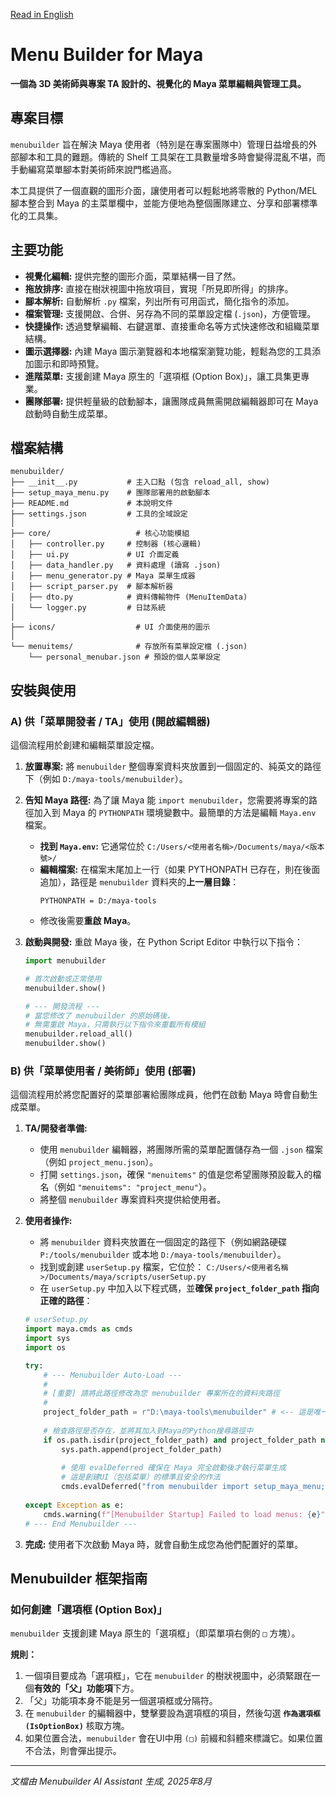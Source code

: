 [Read in English](./README.md)
# Menu Builder for Maya

**一個為 3D 美術師與專案 TA 設計的、視覺化的 Maya 菜單編輯與管理工具。**

## 專案目標

`menubuilder` 旨在解決 Maya 使用者（特別是在專案團隊中）管理日益增長的外部腳本和工具的難題。傳統的 Shelf 工具架在工具數量增多時會變得混亂不堪，而手動編寫菜單腳本對美術師來說門檻過高。

本工具提供了一個直觀的圖形介面，讓使用者可以輕鬆地將零散的 Python/MEL 腳本整合到 Maya 的主菜單欄中，並能方便地為整個團隊建立、分享和部署標準化的工具集。

## 主要功能

* **視覺化編輯:** 提供完整的圖形介面，菜單結構一目了然。
* **拖放排序:** 直接在樹狀視圖中拖放項目，實現「所見即所得」的排序。
* **腳本解析:** 自動解析 `.py` 檔案，列出所有可用函式，簡化指令的添加。
* **檔案管理:** 支援開啟、合併、另存為不同的菜單設定檔 (`.json`)，方便管理。
* **快捷操作:** 透過雙擊編輯、右鍵選單、直接重命名等方式快速修改和組織菜單結構。
* **圖示選擇器:** 內建 Maya 圖示瀏覽器和本地檔案瀏覽功能，輕鬆為您的工具添加圖示和即時預覽。
* **進階菜單:** 支援創建 Maya 原生的「選項框 (Option Box)」，讓工具集更專業。
* **團隊部署:** 提供輕量級的啟動腳本，讓團隊成員無需開啟編輯器即可在 Maya 啟動時自動生成菜單。

## 檔案結構

```
menubuilder/
├── __init__.py           # 主入口點 (包含 reload_all, show)
├── setup_maya_menu.py    # 團隊部署用的啟動腳本
├── README.md             # 本說明文件
├── settings.json         # 工具的全域設定
│
├── core/                   # 核心功能模組
│   ├── controller.py     # 控制器 (核心邏輯)
│   ├── ui.py             # UI 介面定義
│   ├── data_handler.py   # 資料處理 (讀寫 .json)
│   ├── menu_generator.py # Maya 菜單生成器
│   ├── script_parser.py  # 腳本解析器
│   ├── dto.py            # 資料傳輸物件 (MenuItemData)
│   └── logger.py         # 日誌系統
│
├── icons/                  # UI 介面使用的圖示
│
└── menuitems/              # 存放所有菜單設定檔 (.json)
    └── personal_menubar.json # 預設的個人菜單設定
```

## 安裝與使用

### **A) 供「菜單開發者 / TA」使用 (開啟編輯器)**

這個流程用於創建和編輯菜單設定檔。

1.  **放置專案:** 將 `menubuilder` 整個專案資料夾放置到一個固定的、純英文的路徑下（例如 `D:/maya-tools/menubuilder`）。

2.  **告知 Maya 路徑:** 為了讓 Maya 能 `import menubuilder`，您需要將專案的路徑加入到 Maya 的 `PYTHONPATH` 環境變數中。最簡單的方法是編輯 `Maya.env` 檔案。
    * **找到 `Maya.env`:** 它通常位於 `C:/Users/<使用者名稱>/Documents/maya/<版本號>/`
    * **編輯檔案:** 在檔案末尾加上一行（如果 PYTHONPATH 已存在，則在後面追加），路徑是 `menubuilder` 資料夾的**上一層目錄**：
        ```
        PYTHONPATH = D:/maya-tools
        ```
    * 修改後需要**重啟 Maya**。

3.  **啟動與開發:** 重啟 Maya 後，在 Python Script Editor 中執行以下指令：
    ```python
    import menubuilder
    
    # 首次啟動或正常使用
    menubuilder.show()
    
    # --- 開發流程 ---
    # 當您修改了 menubuilder 的原始碼後，
    # 無需重啟 Maya，只需執行以下指令來重載所有模組
    menubuilder.reload_all()
    menubuilder.show()
    ```

### **B) 供「菜單使用者 / 美術師」使用 (部署)**

這個流程用於將您配置好的菜單部署給團隊成員，他們在啟動 Maya 時會自動生成菜單。

1.  **TA/開發者準備:**
    * 使用 `menubuilder` 編輯器，將團隊所需的菜單配置儲存為一個 `.json` 檔案（例如 `project_menu.json`）。
    * 打開 `settings.json`，確保 `"menuitems"` 的值是您希望團隊預設載入的檔名（例如 `"menuitems": "project_menu"`）。
    * 將整個 `menubuilder` 專案資料夾提供給使用者。

2.  **使用者操作:**
    * 將 `menubuilder` 資料夾放置在一個固定的路徑下（例如網路硬碟 `P:/tools/menubuilder` 或本地 `D:/maya-tools/menubuilder`）。
    * 找到或創建 `userSetup.py` 檔案，它位於：
        `C:/Users/<使用者名稱>/Documents/maya/scripts/userSetup.py`
    * 在 `userSetup.py` 中加入以下程式碼，並**確保 `project_folder_path` 指向正確的路徑**：

    ```python
    # userSetup.py
    import maya.cmds as cmds
    import sys
    import os

    try:
        # --- Menubuilder Auto-Load ---
        # 
        # [重要] 請將此路徑修改為您 menubuilder 專案所在的資料夾路徑
        #
        project_folder_path = r"D:\maya-tools\menubuilder" # <-- 這是唯一需要修改的地方
        
        # 檢查路徑是否存在，並將其加入到Maya的Python搜尋路徑中
        if os.path.isdir(project_folder_path) and project_folder_path not in sys.path:
            sys.path.append(project_folder_path)
            
            # 使用 evalDeferred 確保在 Maya 完全啟動後才執行菜單生成
            # 這是創建UI（包括菜單）的標準且安全的作法
            cmds.evalDeferred("from menubuilder import setup_maya_menu; setup_maya_menu.build_menus_on_startup()")
            
    except Exception as e:
        cmds.warning(f"[Menubuilder Startup] Failed to load menus: {e}")
    # --- End Menubuilder ---
    ```

3.  **完成:** 使用者下次啟動 Maya 時，就會自動生成您為他們配置好的菜單。

## Menubuilder 框架指南

### 如何創建「選項框 (Option Box)」

`menubuilder` 支援創建 Maya 原生的「選項框」（即菜單項右側的 `□` 方塊）。

**規則：**
1.  一個項目要成為「選項框」，它在 `menubuilder` 的樹狀視圖中，必須緊跟在一個**有效的「父」功能項**下方。
2.  「父」功能項本身不能是另一個選項框或分隔符。
3.  在 `menubuilder` 的編輯器中，雙擊要設為選項框的項目，然後勾選 **`作為選項框 (IsOptionBox)`** 核取方塊。
4.  如果位置合法，`menubuilder` 會在UI中用 `(□)` 前綴和斜體來標識它。如果位置不合法，則會彈出提示。

---
*文檔由 Menubuilder AI Assistant 生成, 2025年8月*